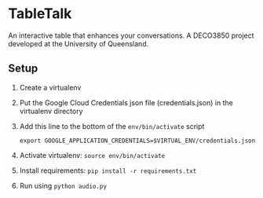# TableTalk
An interactive table that enhances your conversations.
A DECO3850 project developed at the University of Queensland.

## Setup
1. Create a virtualenv
2. Put the Google Cloud Credentials json file (credentials.json) in the virtualenv directory
3. Add this line to the bottom of the `env/bin/activate` script

      ```export GOOGLE_APPLICATION_CREDENTIALS=$VIRTUAL_ENV/credentials.json```
 
4. Activate virtualenv: `source env/bin/activate`
5. Install requirements: `pip install -r requirements.txt`
6. Run using `python audio.py`
